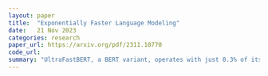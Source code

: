 ```yaml
---
layout: paper
title:  "Exponentially Faster Language Modeling"
date:   21 Nov 2023
categories: research
paper_url: https://arxiv.org/pdf/2311.10770
code_url: 
summary: "UltraFastBERT, a BERT variant, operates with just 0.3% of its neurons—selectively using 12 out of 4095 neurons per layer—for inference, matching the performance of similar models. It replaces conventional feedforward networks with fast feedforward networks (FFFs) to achieve this efficiency. Although fully efficient conditional neural execution isn't yet practical, we offer a high-level CPU code that achieves a 78x speedup and a PyTorch implementation with a 40x speedup over standard batched feedforward inference."
---
```


